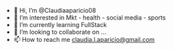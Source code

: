 - 👋 Hi, I’m @Claudiaaparicio08
- 👀 I’m interested in Mkt - health - social media - sports
- 🌱 I’m currently learning FullStack 
- 💞️ I’m looking to collaborate on ...
- 📫 How to reach me claudia.l.aparicio@gmail.com

<!---
Claudiaaparicio08/Claudiaaparicio08 is a ✨ special ✨ repository because its `README.md` (this file) appears on your GitHub profile.
You can click the Preview link to take a look at your changes.
--->
